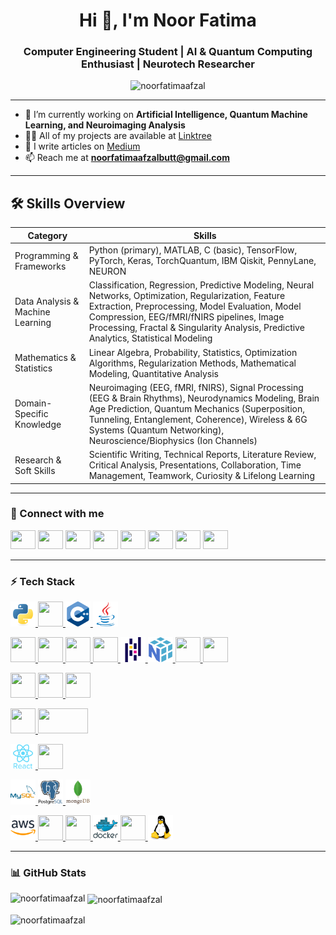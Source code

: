 <h1 align="center">Hi 👋, I'm Noor Fatima</h1>
<h3 align="center">Computer Engineering Student | AI & Quantum Computing Enthusiast | Neurotech Researcher</h3>

<p align="center"> 
  <img src="https://komarev.com/ghpvc/?username=noorfatimaafzal&label=Profile%20views&color=0e75b6&style=flat" alt="noorfatimaafzal" /> 
</p>

---

- 🔭 I’m currently working on **Artificial Intelligence, Quantum Machine Learning, and Neuroimaging Analysis**  
- 👨‍💻 All of my projects are available at [Linktree](https://linktr.ee/NoorFatimaButt)  
- 📝 I write articles on [Medium](https://medium.com/@noorfatimaafzalbutt)  
- 📫 Reach me at **noorfatimaafzalbutt@gmail.com**

---

## 🛠️ Skills Overview

| Category | Skills |
|----------|--------|
| Programming & Frameworks | Python (primary), MATLAB, C (basic), TensorFlow, PyTorch, Keras, TorchQuantum, IBM Qiskit, PennyLane, NEURON |
| Data Analysis & Machine Learning | Classification, Regression, Predictive Modeling, Neural Networks, Optimization, Regularization, Feature Extraction, Preprocessing, Model Evaluation, Model Compression, EEG/fMRI/fNIRS pipelines, Image Processing, Fractal & Singularity Analysis, Predictive Analytics, Statistical Modeling |
| Mathematics & Statistics | Linear Algebra, Probability, Statistics, Optimization Algorithms, Regularization Methods, Mathematical Modeling, Quantitative Analysis |
| Domain-Specific Knowledge | Neuroimaging (EEG, fMRI, fNIRS), Signal Processing (EEG & Brain Rhythms), Neurodynamics Modeling, Brain Age Prediction, Quantum Mechanics (Superposition, Tunneling, Entanglement, Coherence), Wireless & 6G Systems (Quantum Networking), Neuroscience/Biophysics (Ion Channels) |
| Research & Soft Skills | Scientific Writing, Technical Reports, Literature Review, Critical Analysis, Presentations, Collaboration, Time Management, Teamwork, Curiosity & Lifelong Learning |


---

### 📩 Connect with me
<p align="left">
<a href="https://twitter.com/noorfatimaafzal" target="blank"><img src="https://raw.githubusercontent.com/rahuldkjain/github-profile-readme-generator/master/src/images/icons/Social/twitter.svg" height="30" width="40" /></a>
<a href="https://www.linkedin.com/in/noor-fatima-afzal" target="blank"><img src="https://raw.githubusercontent.com/rahuldkjain/github-profile-readme-generator/master/src/images/icons/Social/linked-in-alt.svg" height="30" width="40" /></a>
<a href="https://stackoverflow.com/users/22962807/noor-fatima" target="blank"><img src="https://raw.githubusercontent.com/rahuldkjain/github-profile-readme-generator/master/src/images/icons/Social/stack-overflow.svg" height="30" width="40" /></a>
<a href="https://www.kaggle.com/noorfatimaafzalbutt" target="blank"><img src="https://raw.githubusercontent.com/rahuldkjain/github-profile-readme-generator/master/src/images/icons/Social/kaggle.svg" height="30" width="40" /></a>
<a href="https://medium.com/@noorfatimaafzalbutt" target="blank"><img src="https://raw.githubusercontent.com/rahuldkjain/github-profile-readme-generator/master/src/images/icons/Social/medium.svg" height="30" width="40" /></a>
<a href="https://www.hackerrank.com/profile/noorfatimaafzal1" target="blank"><img src="https://raw.githubusercontent.com/rahuldkjain/github-profile-readme-generator/master/src/images/icons/Social/hackerrank.svg" height="30" width="40" /></a>
<a href="https://leetcode.com/noorfatimaafzalbutt" target="blank"><img src="https://raw.githubusercontent.com/rahuldkjain/github-profile-readme-generator/master/src/images/icons/Social/leet-code.svg" height="30" width="40" /></a>
<a href="https://www.hackerearth.com/@noorfatimaafzal1" target="blank"><img src="https://raw.githubusercontent.com/rahuldkjain/github-profile-readme-generator/master/src/images/icons/Social/hackerearth.svg" height="30" width="40" /></a>
</p>

---

### ⚡ Tech Stack
<p align="left"> 
  <!-- Core Languages -->
  <a href="https://www.python.org" target="_blank" rel="noreferrer"><img src="https://raw.githubusercontent.com/devicons/devicon/master/icons/python/python-original.svg" width="40" height="40"/> </a>
  <a href="https://matlab.mathworks.com/" target="_blank" rel="noreferrer"><img src="https://upload.wikimedia.org/wikipedia/commons/2/21/Matlab_Logo.png" width="40" height="40"/> </a>
  <a href="https://www.w3schools.com/cpp/" target="_blank" rel="noreferrer"><img src="https://raw.githubusercontent.com/devicons/devicon/master/icons/cplusplus/cplusplus-original.svg" width="40" height="40"/> </a>
  <a href="https://www.java.com" target="_blank" rel="noreferrer"><img src="https://raw.githubusercontent.com/devicons/devicon/master/icons/java/java-original.svg" width="40" height="40"/> </a>

  <!-- AI / ML / DL -->
  <a href="https://pytorch.org/" target="_blank" rel="noreferrer"><img src="https://www.vectorlogo.zone/logos/pytorch/pytorch-icon.svg" width="40" height="40"/> </a>
  <a href="https://www.tensorflow.org" target="_blank" rel="noreferrer"><img src="https://www.vectorlogo.zone/logos/tensorflow/tensorflow-icon.svg" width="40" height="40"/> </a>
  <a href="https://keras.io/" target="_blank" rel="noreferrer"><img src="https://upload.wikimedia.org/wikipedia/commons/a/ae/Keras_logo.svg" width="40" height="40"/> </a>
  <a href="https://scikit-learn.org/" target="_blank" rel="noreferrer"><img src="https://upload.wikimedia.org/wikipedia/commons/0/05/Scikit_learn_logo_small.svg" width="40" height="40"/> </a>
  <a href="https://pandas.pydata.org/" target="_blank" rel="noreferrer"><img src="https://raw.githubusercontent.com/devicons/devicon/master/icons/pandas/pandas-original.svg" width="40" height="40"/> </a>
  <a href="https://numpy.org/" target="_blank" rel="noreferrer"><img src="https://raw.githubusercontent.com/devicons/devicon/master/icons/numpy/numpy-original.svg" width="40" height="40"/> </a>
  <a href="https://seaborn.pydata.org/" target="_blank" rel="noreferrer"><img src="https://seaborn.pydata.org/_images/logo-mark-lightbg.svg" width="40" height="40"/> </a>
  <a href="https://matplotlib.org/" target="_blank" rel="noreferrer"><img src="https://upload.wikimedia.org/wikipedia/commons/8/84/Matplotlib_icon.svg" width="40" height="40"/> </a>

  <!-- Quantum Computing -->
  <a href="https://qiskit.org/" target="_blank" rel="noreferrer"><img src="https://upload.wikimedia.org/wikipedia/commons/0/01/Qiskit_logo.svg" width="40" height="40"/> </a>
  <a href="https://pennylane.ai/" target="_blank" rel="noreferrer"><img src="https://pennylane.ai/img/logo.png" width="40" height="40"/> </a>
  <a href="https://github.com/mit-han-lab/torchquantum" target="_blank" rel="noreferrer"><img src="https://avatars.githubusercontent.com/u/59787051?s=200&v=4" width="40" height="40"/> </a>

  <!-- Computer Vision / Neuroimaging -->
  <a href="https://opencv.org/" target="_blank" rel="noreferrer"><img src="https://www.vectorlogo.zone/logos/opencv/opencv-icon.svg" width="40" height="40"/> </a>
  <a href="https://nipy.org/nibabel/" target="_blank" rel="noreferrer"><img src="https://nipy.org/nibabel/_static/nibabel-banner.png" width="80" height="40"/> </a>

  <!-- Web & Development -->
  <a href="https://reactjs.org/" target="_blank" rel="noreferrer"><img src="https://raw.githubusercontent.com/devicons/devicon/master/icons/react/react-original-wordmark.svg" width="40" height="40"/> </a>
  <a href="https://flask.palletsprojects.com/" target="_blank" rel="noreferrer"><img src="https://www.vectorlogo.zone/logos/pocoo_flask/pocoo_flask-icon.svg" width="40" height="40"/> </a>

  <!-- Databases -->
  <a href="https://www.mysql.com/" target="_blank" rel="noreferrer"><img src="https://raw.githubusercontent.com/devicons/devicon/master/icons/mysql/mysql-original-wordmark.svg" width="40" height="40"/> </a>
  <a href="https://www.postgresql.org/" target="_blank" rel="noreferrer"><img src="https://raw.githubusercontent.com/devicons/devicon/master/icons/postgresql/postgresql-original-wordmark.svg" width="40" height="40"/> </a>
  <a href="https://www.mongodb.com/" target="_blank" rel="noreferrer"><img src="https://raw.githubusercontent.com/devicons/devicon/master/icons/mongodb/mongodb-original-wordmark.svg" width="40" height="40"/> </a>

  <!-- Cloud & Tools -->
  <a href="https://aws.amazon.com/" target="_blank" rel="noreferrer"><img src="https://raw.githubusercontent.com/devicons/devicon/master/icons/amazonwebservices/amazonwebservices-original-wordmark.svg" width="40" height="40"/> </a>
  <a href="https://cloud.google.com/" target="_blank" rel="noreferrer"><img src="https://www.vectorlogo.zone/logos/google_cloud/google_cloud-icon.svg" width="40" height="40"/> </a>
  <a href="https://git-scm.com/" target="_blank" rel="noreferrer"><img src="https://www.vectorlogo.zone/logos/git-scm/git-scm-icon.svg" width="40" height="40"/> </a>
  <a href="https://www.docker.com/" target="_blank" rel="noreferrer"><img src="https://raw.githubusercontent.com/devicons/devicon/master/icons/docker/docker-original-wordmark.svg" width="40" height="40"/> </a>
  <a href="https://www.postman.com/" target="_blank" rel="noreferrer"><img src="https://www.vectorlogo.zone/logos/getpostman/getpostman-icon.svg" width="40" height="40"/> </a>
  <a href="https://www.linux.org/" target="_blank" rel="noreferrer"><img src="https://raw.githubusercontent.com/devicons/devicon/master/icons/linux/linux-original.svg" width="40" height="40"/> </a>
</p>


---

### 📊 GitHub Stats
<p><img align="left" src="https://github-readme-stats.vercel.app/api/top-langs?username=noorfatimaafzal&show_icons=true&locale=en&layout=compact" alt="noorfatimaafzal" /></p>

<p>&nbsp;<img align="center" src="https://github-readme-stats.vercel.app/api?username=noorfatimaafzal&show_icons=true&locale=en" alt="noorfatimaafzal" /></p>

<p><img align="center" src="https://github-readme-streak-stats.herokuapp.com/?user=noorfatimaafzal&" alt="noorfatimaafzal" /></p>
